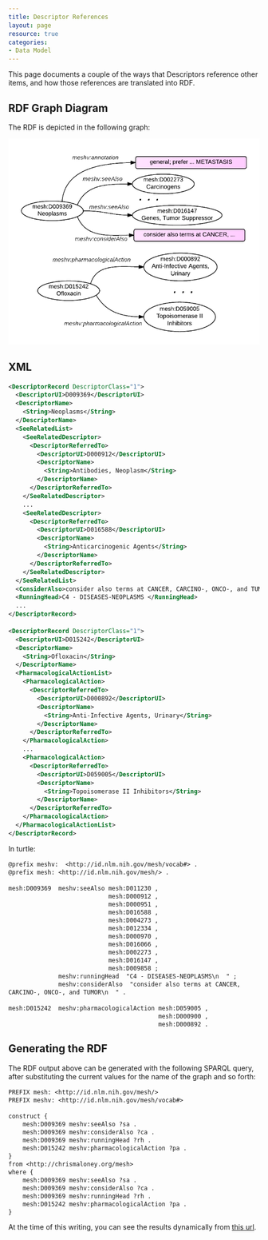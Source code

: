 ```yaml
---
title: Descriptor References
layout: page
resource: true
categories:
- Data Model
---
```


This page documents a couple of the ways that Descriptors reference other items, and how those references are
translated into RDF.

## RDF Graph Diagram

The RDF is depicted in the following graph:

![](images/DescriptorRefs.png)



## XML

```xml
<DescriptorRecord DescriptorClass="1">
  <DescriptorUI>D009369</DescriptorUI>
  <DescriptorName>
    <String>Neoplasms</String>
  </DescriptorName>
  <SeeRelatedList>
    <SeeRelatedDescriptor>
      <DescriptorReferredTo>
        <DescriptorUI>D000912</DescriptorUI>
        <DescriptorName>
          <String>Antibodies, Neoplasm</String>
        </DescriptorName>
      </DescriptorReferredTo>
    </SeeRelatedDescriptor>
    ...
    <SeeRelatedDescriptor>
      <DescriptorReferredTo>
        <DescriptorUI>D016588</DescriptorUI>
        <DescriptorName>
          <String>Anticarcinogenic Agents</String>
        </DescriptorName>
      </DescriptorReferredTo>
    </SeeRelatedDescriptor>
  </SeeRelatedList>
  <ConsiderAlso>consider also terms at CANCER, CARCINO-, ONCO-, and TUMOR </ConsiderAlso>
  <RunningHead>C4 - DISEASES-NEOPLASMS </RunningHead>
  ...
</DescriptorRecord>

<DescriptorRecord DescriptorClass="1">
  <DescriptorUI>D015242</DescriptorUI>
  <DescriptorName>
    <String>Ofloxacin</String>
  </DescriptorName>
  <PharmacologicalActionList>
    <PharmacologicalAction>
      <DescriptorReferredTo>
        <DescriptorUI>D000892</DescriptorUI>
        <DescriptorName>
          <String>Anti-Infective Agents, Urinary</String>
        </DescriptorName>
      </DescriptorReferredTo>
    </PharmacologicalAction>
    ...
    <PharmacologicalAction>
      <DescriptorReferredTo>
        <DescriptorUI>D059005</DescriptorUI>
        <DescriptorName>
          <String>Topoisomerase II Inhibitors</String>
        </DescriptorName>
      </DescriptorReferredTo>
    </PharmacologicalAction>
  </PharmacologicalActionList>
</DescriptorRecord>
```


In turtle:

```
@prefix meshv:  <http://id.nlm.nih.gov/mesh/vocab#> .
@prefix mesh: <http://id.nlm.nih.gov/mesh/> .

mesh:D009369  meshv:seeAlso mesh:D011230 ,
                            mesh:D000912 ,
                            mesh:D000951 ,
                            mesh:D016588 ,
                            mesh:D004273 ,
                            mesh:D012334 ,
                            mesh:D000970 ,
                            mesh:D016066 ,
                            mesh:D002273 ,
                            mesh:D016147 ,
                            mesh:D009858 ;
              meshv:runningHead  "C4 - DISEASES-NEOPLASMS\n  " ;
              meshv:considerAlso  "consider also terms at CANCER, CARCINO-, ONCO-, and TUMOR\n  " .

mesh:D015242  meshv:pharmacologicalAction mesh:D059005 ,
                                          mesh:D000900 ,
                                          mesh:D000892 .
```


## Generating the RDF

The RDF output above can be generated with the following SPARQL query, after substituting the current values for the name of the graph and so forth:

```sparql
PREFIX mesh: <http://id.nlm.nih.gov/mesh/>
PREFIX meshv: <http://id.nlm.nih.gov/mesh/vocab#>

construct {
    mesh:D009369 meshv:seeAlso ?sa .
    mesh:D009369 meshv:considerAlso ?ca .
    mesh:D009369 meshv:runningHead ?rh .
    mesh:D015242 meshv:pharmacologicalAction ?pa .
}
from <http://chrismaloney.org/mesh>
where {
    mesh:D009369 meshv:seeAlso ?sa .
    mesh:D009369 meshv:considerAlso ?ca .
    mesh:D009369 meshv:runningHead ?rh .
    mesh:D015242 meshv:pharmacologicalAction ?pa .
}
```

At the time of this writing, you can see the results dynamically from [this
url](http://jatspan.org:8890/sparql?default-graph-uri=&query=PREFIX%20mesh%3A%20%3Chttp%3A%2F%2Fid.nlm.nih.gov%2Fmesh%2F%3E%0APREFIX%20meshv%3A%20%3Chttp%3A%2F%2Fid.nlm.nih.gov%2Fmesh%2Fvocab%23%3E%0A%0Aconstruct%20%7B%0A%20%20%20%20mesh%3AD009369%20meshv%3AseeAlso%20%3Fsa%20.%0A%20%20%20%20mesh%3AD009369%20meshv%3AconsiderAlso%20%3Fca%20.%0A%20%20%20%20mesh%3AD009369%20meshv%3ArunningHead%20%3Frh%20.%0A%20%20%20%20mesh%3AD015242%20meshv%3ApharmacologicalAction%20%3Fpa%20.%0A%7D%0Afrom%20%3Chttp%3A%2F%2Fchrismaloney.org%2Fmesh%3E%0Awhere%20%7B%0A%20%20%20%20mesh%3AD009369%20meshv%3AseeAlso%20%3Fsa%20.%0A%20%20%20%20mesh%3AD009369%20meshv%3AconsiderAlso%20%3Fca%20.%0A%20%20%20%20mesh%3AD009369%20meshv%3ArunningHead%20%3Frh%20.%0A%20%20%20%20mesh%3AD015242%20meshv%3ApharmacologicalAction%20%3Fpa%20.%0A%7D&format=text%2Frdf%2Bn3&timeout=0&debug=on).